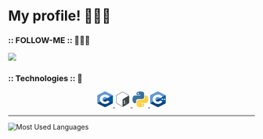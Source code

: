 # My profile! 👨🏻‍🦱

### :: FOLLOW-ME :: 🙋🏻‍♂️

![](https://komarev.com/ghpvc/?username=VitorMob-C&style=flat-square)

### :: Technologies :: :space_invader:
<center>
<p>
    <a href="#">
        <img alt="C" width="32em" height="32em" src="assets/c.png">
    </a>
    <a href="#">
        <img alt="ShellScript" width="32em" height="32em" src="assets/shell.svg">
    </a>
    <a href="#">
        <img alt="Python" width="32em" height="32em" src="assets/1200px-Python-logo-notext.svg.svg">
    <a href="#">
        <img alt="C++"   width="32em" height="32em" src="assets/image.png">
</a>
</center>
<hr>

<p>
   <img alt="Most Used Languages" height="160em" src="https://github-readme-stats.vercel.app/api/top-langs/?username=VitorMob&hide=html&layout=compact&theme=material-palenight">
</p>


